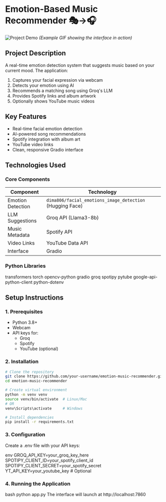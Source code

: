 # Emotion-Based Music Recommender 🎭→🎧

![Project Demo](assets/demo.gif) *(Example GIF showing the interface in action)*

## Project Description
A real-time emotion detection system that suggests music based on your current mood. The application:
1. Captures your facial expression via webcam
2. Detects your emotion using AI
3. Recommends a matching song using Groq's LLM
4. Provides Spotify links and album artwork
5. Optionally shows YouTube music videos

## Key Features
- Real-time facial emotion detection
- AI-powered song recommendations
- Spotify integration with album art
- YouTube video links
- Clean, responsive Gradio interface

## Technologies Used

### Core Components
| Component | Technology |
|-----------|------------|
| Emotion Detection | `dima806/facial_emotions_image_detection` (Hugging Face) |
| LLM Suggestions | Groq API (Llama3-8b) |
| Music Metadata | Spotify API |
| Video Links | YouTube Data API |
| Interface | Gradio |

### Python Libraries
transformers
torch
opencv-python
gradio
groq
spotipy
pytube
google-api-python-client
python-dotenv


## Setup Instructions

### 1. Prerequisites
- Python 3.8+
- Webcam
- API keys for:
  - Groq
  - Spotify
  - YouTube (optional)

### 2. Installation
```bash
# Clone the repository
git clone https://github.com/your-username/emotion-music-recommender.git
cd emotion-music-recommender

# Create virtual environment
python -m venv venv
source venv/bin/activate  # Linux/Mac
# OR
venv\Scripts\activate     # Windows

# Install dependencies
pip install -r requirements.txt
```

### 3. Configuration
Create a .env file with your API keys:

env
GROQ_API_KEY=your_groq_key_here
SPOTIPY_CLIENT_ID=your_spotify_client_id
SPOTIPY_CLIENT_SECRET=your_spotify_secret
YT_API_KEY=your_youtube_key  # Optional

### 4. Running the Application
bash
python app.py
The interface will launch at http://localhost:7860